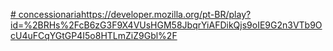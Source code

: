 [# concessionaria](https://developer.mozilla.org/pt-BR/play?id=%2BRHs%2FcB6zG3F9X4VUsHGM58JbqrYiAFDikQjs9oIE9G2n3VTb9OcU4uFCqYGtGP4I5o8HTLmZiZ9Gbl%2F)https://developer.mozilla.org/pt-BR/play?id=%2BRHs%2FcB6zG3F9X4VUsHGM58JbqrYiAFDikQjs9oIE9G2n3VTb9OcU4uFCqYGtGP4I5o8HTLmZiZ9Gbl%2F
